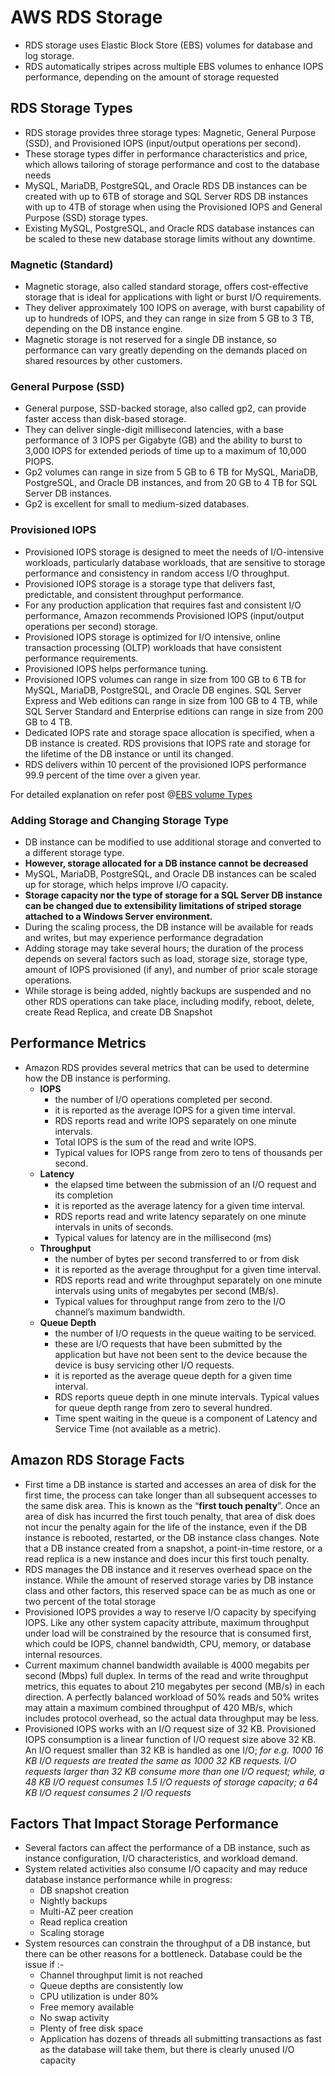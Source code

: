 # AWS RDS Storage

* RDS storage uses Elastic Block Store \(EBS\) volumes for database and log storage.
* RDS automatically stripes across multiple EBS volumes to enhance IOPS performance, depending on the amount of storage requested

## RDS Storage Types

* RDS storage provides three storage types: Magnetic, General Purpose \(SSD\), and Provisioned IOPS \(input/output operations per second\).
* These storage types differ in performance characteristics and price, which allows tailoring of storage performance and cost to the database needs
* MySQL, MariaDB, PostgreSQL, and Oracle RDS DB instances can be created with up to 6TB of storage and SQL Server RDS DB instances with up to 4TB of storage when using the Provisioned IOPS and General Purpose \(SSD\) storage types.
* Existing MySQL, PostgreSQL, and Oracle RDS database instances can be scaled to these new database storage limits without any downtime.

### Magnetic \(Standard\)

* Magnetic storage, also called standard storage, offers cost-effective storage that is ideal for applications with light or burst I/O requirements.
* They deliver approximately 100 IOPS on average, with burst capability of up to hundreds of IOPS, and they can range in size from 5 GB to 3 TB, depending on the DB instance engine.
* Magnetic storage is not reserved for a single DB instance, so performance can vary greatly depending on the demands placed on shared resources by other customers.

### General Purpose \(SSD\)

* General purpose, SSD-backed storage, also called gp2, can provide faster access than disk-based storage.
* They can deliver single-digit millisecond latencies, with a base performance of 3 IOPS per Gigabyte \(GB\) and the ability to burst to 3,000 IOPS for extended periods of time up to a maximum of 10,000 PIOPS.
* Gp2 volumes can range in size from 5 GB to 6 TB for MySQL, MariaDB, PostgreSQL, and Oracle DB instances, and from 20 GB to 4 TB for SQL Server DB instances.
* Gp2 is excellent for small to medium-sized databases.

### Provisioned IOPS

* Provisioned IOPS storage is designed to meet the needs of I/O-intensive workloads, particularly database workloads, that are sensitive to storage performance and consistency in random access I/O throughput.
* Provisioned IOPS storage is a storage type that delivers fast, predictable, and consistent throughput performance.
* For any production application that requires fast and consistent I/O performance, Amazon recommends Provisioned IOPS \(input/output operations per second\) storage.
* Provisioned IOPS storage is optimized for I/O intensive, online transaction processing \(OLTP\) workloads that have consistent performance requirements.
* Provisioned IOPS helps performance tuning.
* Provisioned IOPS volumes can range in size from 100 GB to 6 TB for MySQL, MariaDB, PostgreSQL, and Oracle DB engines. SQL Server Express and Web editions can range in size from 100 GB to 4 TB, while SQL Server Standard and Enterprise editions can range in size from 200 GB to 4 TB.
* Dedicated IOPS rate and storage space allocation is specified, when a DB instance is created. RDS provisions that IOPS rate and storage for the lifetime of the DB instance or until its changed.
* RDS delivers within 10 percent of the provisioned IOPS performance 99.9 percent of the time over a given year.

For detailed explanation on refer post @[EBS volume Types](http://jayendrapatil.com/aws-ebs-volume-types/)

### Adding Storage and Changing Storage Type

* DB instance can be modified to use additional storage and converted to a different storage type.
* **However, storage allocated for a DB instance cannot be decreased**
* MySQL, MariaDB, PostgreSQL, and Oracle DB instances can be scaled up for storage, which helps improve I/O capacity.
* **Storage capacity nor the type of storage for a SQL Server DB instance can be changed due to extensibility limitations of striped storage attached to a Windows Server environment.**
* During the scaling process, the DB instance will be available for reads and writes, but may experience performance degradation
* Adding storage may take several hours; the duration of the process depends on several factors such as load, storage size, storage type, amount of IOPS provisioned \(if any\), and number of prior scale storage operations.
* While storage is being added, nightly backups are suspended and no other RDS operations can take place, including modify, reboot, delete, create Read Replica, and create DB Snapshot

## Performance Metrics

* Amazon RDS provides several metrics that can be used to determine how the DB instance is performing.
  * **IOPS**
    * the number of I/O operations completed per second.
    * it is reported as the average IOPS for a given time interval.
    * RDS reports read and write IOPS separately on one minute intervals.
    * Total IOPS is the sum of the read and write IOPS.
    * Typical values for IOPS range from zero to tens of thousands per second.
  * **Latency**
    * the elapsed time between the submission of an I/O request and its completion
    * it is reported as the average latency for a given time interval.
    * RDS reports read and write latency separately on one minute intervals in units of seconds.
    * Typical values for latency are in the millisecond \(ms\)
  * **Throughput**
    * the number of bytes per second transferred to or from disk
    * it is reported as the average throughput for a given time interval.
    * RDS reports read and write throughput separately on one minute intervals using units of megabytes per second \(MB/s\).
    * Typical values for throughput range from zero to the I/O channel’s maximum bandwidth.
  * **Queue Depth**
    * the number of I/O requests in the queue waiting to be serviced.
    * these are I/O requests that have been submitted by the application but have not been sent to the device because the device is busy servicing other I/O requests.
    * it is reported as the average queue depth for a given time interval.
    * RDS reports queue depth in one minute intervals. Typical values for queue depth range from zero to several hundred.
    * Time spent waiting in the queue is a component of Latency and Service Time \(not available as a metric\).

## Amazon RDS Storage Facts

* First time a DB instance is started and accesses an area of disk for the first time, the process can take longer than all subsequent accesses to the same disk area. This is known as the “**first touch penalty**”. Once an area of disk has incurred the first touch penalty, that area of disk does not incur the penalty again for the life of the instance, even if the DB instance is rebooted, restarted, or the DB instance class changes. Note that a DB instance created from a snapshot, a point-in-time restore, or a read replica is a new instance and does incur this first touch penalty.
* RDS manages the DB instance and it reserves overhead space on the instance. While the amount of reserved storage varies by DB instance class and other factors, this reserved space can be as much as one or two percent of the total storage
* Provisioned IOPS provides a way to reserve I/O capacity by specifying IOPS. Like any other system capacity attribute, maximum throughput under load will be constrained by the resource that is consumed first, which could be IOPS, channel bandwidth, CPU, memory, or database internal resources.
* Current maximum channel bandwidth available is 4000 megabits per second \(Mbps\) full duplex. In terms of the read and write throughput metrics, this equates to about 210 megabytes per second \(MB/s\) in each direction. A perfectly balanced workload of 50% reads and 50% writes may attain a maximum combined throughput of 420 MB/s, which includes protocol overhead, so the actual data throughput may be less.
* Provisioned IOPS works with an I/O request size of 32 KB. Provisioned IOPS consumption is a linear function of I/O request size above 32 KB. An I/O request smaller than 32 KB is handled as one I/O;
  _for e.g. 1000 16 KB I/O requests are treated the same as 1000 32 KB requests. I/O requests larger than 32 KB consume more than one I/O request; while, a 48 KB I/O request consumes 1.5 I/O requests of storage capacity; a 64 KB I/O request consumes 2 I/O requests_

## Factors That Impact Storage Performance

* Several factors can affect the performance of a DB instance, such as instance configuration, I/O characteristics, and workload demand.
* System related activities also consume I/O capacity and may reduce database instance performance while in progress:
  * DB snapshot creation
  * Nightly backups
  * Multi-AZ peer creation
  * Read replica creation
  * Scaling storage
* System resources can constrain the throughput of a DB instance, but there can be other reasons for a bottleneck. Database could be the issue if :-
  * Channel throughput limit is not reached
  * Queue depths are consistently low
  * CPU utilization is under 80%
  * Free memory available
  * No swap activity
  * Plenty of free disk space
  * Application has dozens of threads all submitting transactions as fast as the database will take them, but there is clearly unused I/O capacity



